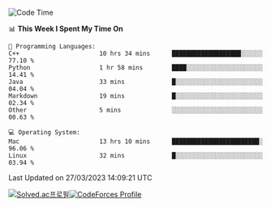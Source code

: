
<!--START_SECTION:waka-->
![Code Time](http://img.shields.io/badge/Code%20Time-2%2C633%20hrs%203%20mins-blue)

📊 **This Week I Spent My Time On** 

```text
💬 Programming Languages: 
C++                      10 hrs 34 mins      ███████████████████░░░░░░   77.10 % 
Python                   1 hr 58 mins        ████░░░░░░░░░░░░░░░░░░░░░   14.41 % 
Java                     33 mins             █░░░░░░░░░░░░░░░░░░░░░░░░   04.04 % 
Markdown                 19 mins             █░░░░░░░░░░░░░░░░░░░░░░░░   02.34 % 
Other                    5 mins              ░░░░░░░░░░░░░░░░░░░░░░░░░   00.63 % 

💻 Operating System: 
Mac                      13 hrs 10 mins      ████████████████████████░   96.06 % 
Linux                    32 mins             █░░░░░░░░░░░░░░░░░░░░░░░░   03.94 % 
```


 Last Updated on 27/03/2023 14:09:21 UTC
<!--END_SECTION:waka-->
[![Solved.ac프로필](http://mazassumnida.wtf/api/generate_badge?boj=hckim96)](https://solved.ac/hckim96)[![CodeForces Profile](https://cf.leed.at?id=hckim96)](https://codeforces.com/profile/hckim96)
